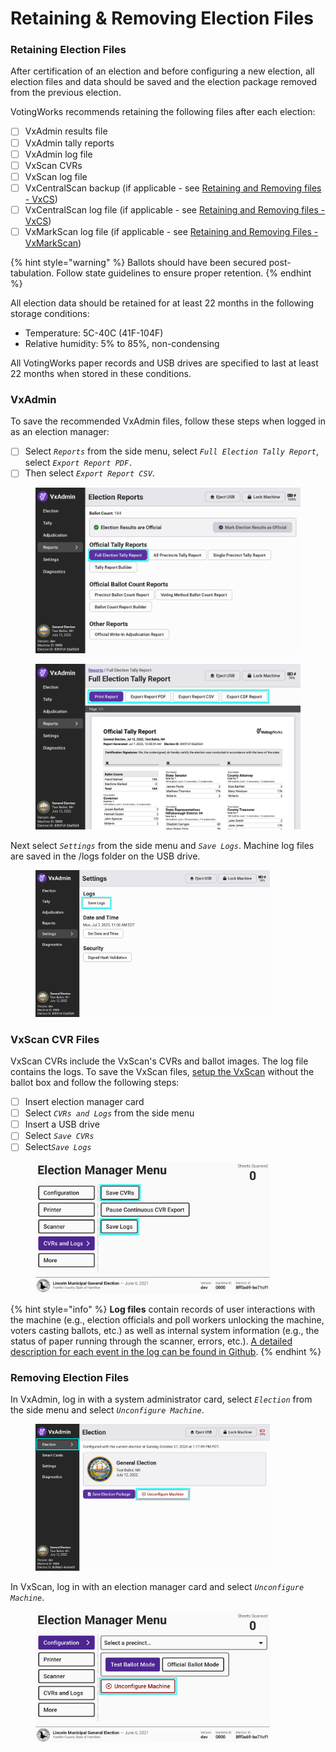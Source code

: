 # Retaining & Removing Election Files

### Retaining Election Files

After certification of an election and before configuring a new election, all election files and data should be saved and the election package removed from the previous election.

VotingWorks recommends retaining the following files after each election:

* [ ] VxAdmin results file
* [ ] VxAdmin tally reports
* [ ] VxAdmin log file
* [ ] VxScan CVRs
* [ ] VxScan log file
* [ ] VxCentralScan backup (if applicable - see [Retaining and Removing files - VxCS](../vxcentralscan/retaining-and-removing-files-vxcentralscan.md))
* [ ] VxCentralScan log file (if applicable - see [Retaining and Removing files - VxCS](../vxcentralscan/retaining-and-removing-files-vxcentralscan.md))
* [ ] VxMarkScan log file (if applicable - see [Retaining and Removing Files - VxMarkScan](../vxmarkscan/retaining-and-removing-files.md))

{% hint style="warning" %}
Ballots should have been secured post-tabulation. Follow state guidelines to ensure proper retention.
{% endhint %}

All election data should be retained for at least 22 months in the following storage conditions:

* Temperature: 5C-40C (41F-104F)
* Relative humidity: 5% to 85%, non-condensing

All VotingWorks paper records and USB drives are specified to last at least 22 months when stored in these conditions.

###

### VxAdmin

To save the recommended VxAdmin files, follow these steps when logged in as an election manager:

* [ ] Select _`Reports`_ from the side menu, select _`Full Election Tally Report`_, select _`Export Report PDF.`_
* [ ] Then select _`Export Report CSV`_.

<div><figure><img src="../.gitbook/assets/vxadmin-reports-screen-official-report-button-highlight.png" alt=""><figcaption></figcaption></figure> <figure><img src="../.gitbook/assets/vxadmin-full-election-report-official (1).png" alt=""><figcaption></figcaption></figure></div>

Next select _`Settings`_ from the side menu and _`Save Logs`_. Machine log files are saved in the /logs folder on the USB drive.

<figure><img src="../.gitbook/assets/vxadmin-election-manager-settings-screen-logs-highlight.png" alt="" width="375"><figcaption></figcaption></figure>

### VxScan CVR Files

VxScan CVRs include the VxScan's CVRs and ballot images. The log file contains the logs. To save the VxScan files, [setup the VxScan](../election-day-guides/vxscan-setup.md) without the ballot box and follow the following steps:

* [ ] Insert election manager card
* [ ] Select _`CVRs and Logs`_ from the side menu
* [ ] Insert a USB drive
* [ ] Select _`Save CVRs`_
* [ ] Selec&#x74;_`Save Logs`_

<figure><img src="../.gitbook/assets/image (935).png" alt="" width="375"><figcaption></figcaption></figure>

{% hint style="info" %}
**Log files** contain records of user interactions with the machine (e.g., election officials and poll workers unlocking the machine, voters casting ballots, etc.) as well as internal system information (e.g., the status of paper running through the scanner, errors, etc.). [A detailed description for each event in the log can be found in Github](https://github.com/votingworks/vxsuite/blob/main/libs/logging/VotingWorksLoggingDocumentation.md).
{% endhint %}

### Removing Election Files

In VxAdmin, log in with a system administrator card, select _`Election`_ from the side menu and select _`Unconfigure Machine`_.

<figure><img src="../.gitbook/assets/election-screen-configured-highlighted (2).png" alt="" width="375"><figcaption></figcaption></figure>

In VxScan, log in with an election manager card and select _`Unconfigure Machine`_.

<figure><img src="../.gitbook/assets/election-manager-settings-unconfigure.png" alt="" width="375"><figcaption></figcaption></figure>
